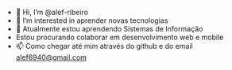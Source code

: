 - 👋 Hi, I’m @alef-ribeiro
- 👀 I’m interested in  aprender novas tecnologias
- 🌱 Atualmente estou aprendendo Sistemas de Informação
- Estou procurando colaborar em desenvolvimento web e mobile
- 📫 Como chegar até mim através do github e do email alef6940@gmail.com

<!---
alef-ribeiro/alef-ribeiro is a ✨ special ✨ repository because its `README.md` (this file) appears on your GitHub profile.
You can click the Preview link to take a look at your changes.
--->
